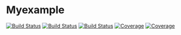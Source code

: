 # Myexample

[![Build Status](https://travis-ci.com/dimloop/Myexample.jl.svg?branch=main)](https://travis-ci.com/dimloop/Myexample.jl)
[![Build Status](https://ci.appveyor.com/api/projects/status/github/dimloop/Myexample.jl?svg=true)](https://ci.appveyor.com/project/dimloop/Myexample-jl)
[![Build Status](https://api.cirrus-ci.com/github/dimloop/Myexample.jl.svg)](https://cirrus-ci.com/github/dimloop/Myexample.jl)
[![Coverage](https://codecov.io/gh/dimloop/Myexample.jl/branch/main/graph/badge.svg)](https://codecov.io/gh/dimloop/Myexample.jl)
[![Coverage](https://coveralls.io/repos/github/dimloop/Myexample.jl/badge.svg?branch=main)](https://coveralls.io/github/dimloop/Myexample.jl?branch=main)
